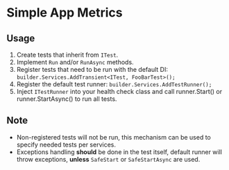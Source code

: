 ﻿# Simple App Metrics

## Usage
1. Create tests that inherit from `ITest`.
2. Implement `Run` and/or `RunAsync` methods.
3. Register tests that need to be run with the default DI: `builder.Services.AddTransient<ITest, FooBarTest>();`
4. Register the default test runner: `builder.Services.AddTestRunner();`
5. Inject `ITestRunner` into your health check class and call runner.Start() or runner.StartAsync() to run all tests.

## Note
- Non-registered tests will not be run, this mechanism can be used to specify needed tests per services.
- Exceptions handling **should** be done in the test itself, default runner will throw exceptions, **unless** `SafeStart` or `SafeStartAsync` are used.
